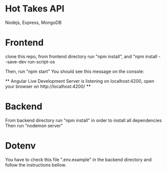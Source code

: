 # Hot Takes API
Nodejs, Express, MongoDB

# Frontend

clone this repo, from frontend directory run "npm install", and "npm install --save-dev run-script-os

Then, run "npm start" 
You should see this message on the console:

** Angular Live Development Server is listening on localhost:4200, open your browser on http://localhost:4200/ **

# Backend

From backend directory run "npm install" in order to install all dependencies
Then run "nodemon server"

# Dotenv

You have to check this file ".env.example" in the backend directory and follow the instructions bellow.  